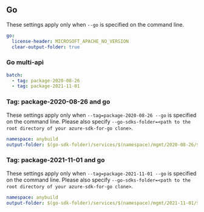 ## Go

These settings apply only when `--go` is specified on the command line.

```yaml $(go)
go:
  license-header: MICROSOFT_APACHE_NO_VERSION
  clear-output-folder: true
```

### Go multi-api

``` yaml $(go) && $(multiapi)
batch:
  - tag: package-2020-08-26
  - tag: package-2021-11-01
```

### Tag: package-2020-08-26 and go

These settings apply only when `--tag=package-2020-08-26 --go` is specified on the command line.
Please also specify `--go-sdks-folder=<path to the root directory of your azure-sdk-for-go clone>`.

```yaml $(tag) == 'package-2020-08-26' && $(go)
namespace: anybuild
output-folder: $(go-sdk-folder)/services/$(namespace)/mgmt/2020-08-26/$(namespace)
```

### Tag: package-2021-11-01 and go

These settings apply only when `--tag=package-2021-11-01 --go` is specified on the command line.
Please also specify `--go-sdks-folder=<path to the root directory of your azure-sdk-for-go clone>`.

```yaml $(tag) == 'package-2021-11-01' && $(go)
namespace: anybuild
output-folder: $(go-sdk-folder)/services/$(namespace)/mgmt/2021-11-01/$(namespace)
```
